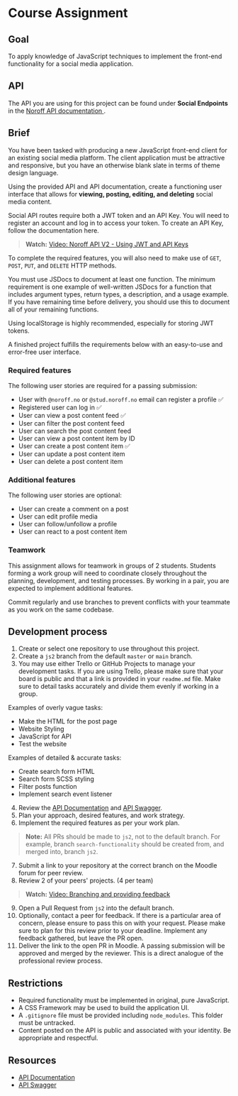 # Course Assignment

## Goal

To apply knowledge of JavaScript techniques to implement the front-end functionality for a social media application.

## API

The API you are using for this project can be found under **Social Endpoints** in the [Noroff API documentation ](https://docs.noroff.dev/docs/v2).

## Brief

You have been tasked with producing a new JavaScript front-end client for an existing social media platform. The client application must be attractive and responsive, but you have an otherwise blank slate in terms of theme design language.

Using the provided API and API documentation, create a functioning user interface that allows for **viewing, posting, editing, and deleting** social media content.

Social API routes require both a JWT token and an API Key. You will need to register an account and log in to access your token. To create an API Key, follow the documentation here.


 > **Watch:** [Video: Noroff API V2 - Using JWT and API Keys](https://noroff.sharepoint.com/:v:/s/FEDOnline/Eb5cNCrb7JRKkrTFrdwinQoB5ZEUL6DgiLUhxNxVS2n3OA?e=gbpIuc&nav=eyJyZWZlcnJhbEluZm8iOnsicmVmZXJyYWxBcHAiOiJTdHJlYW1XZWJBcHAiLCJyZWZlcnJhbFZpZXciOiJTaGFyZURpYWxvZy1MaW5rIiwicmVmZXJyYWxBcHBQbGF0Zm9ybSI6IldlYiIsInJlZmVycmFsTW9kZSI6InZpZXcifX0%3D)

To complete the required features, you will also need to make use of 
`GET`, `POST`, `PUT`, and `DELETE` HTTP methods.

You must use JSDocs to document at least one function. The minimum requirement is one example of well-written JSDocs for a function that includes argument types, return types, a description, and a usage example. If you have remaining time before delivery, you should use this to document all of your remaining functions.

Using localStorage is highly recommended, especially for storing JWT tokens.

A finished project fulfills the requirements below with an easy-to-use and error-free user interface.

### Required features

The following user stories are required for a passing submission:

- User with `@noroff.no` or `@stud.noroff.no` email can register a profile ✅
- Registered user can log in ✅
- User can view a post content feed ✅
- User can filter the post content feed
- User can search the post content feed
- User can view a post content item by ID
- User can create a post content item ✅
- User can update a post content item
- User can delete a post content item

### Additional features

The following user stories are optional:

- User can create a comment on a post
- User can edit profile media
- User can follow/unfollow a profile
- User can react to a post content item

### Teamwork

This assignment allows for teamwork in groups of 2 students. Students forming a work group will need to coordinate closely throughout the planning, development, and testing processes. By working in a pair, you are expected to implement additional features.

Commit regularly and use branches to prevent conflicts with your teammate as you work on the same codebase.

## Development process

1. Create or select one repository to use throughout this project.
2. Create a `js2` branch from the default `master` or `main` branch.
3. You may use either Trello or GitHub Projects to manage your development tasks. If you are using Trello, please make sure that your board is public and that a link is provided in your `readme.md` file. Make sure to detail tasks accurately and divide them evenly if working in a group.

Examples of overly vague tasks:

- Make the HTML for the post page
- Website Styling
- JavaScript for API
- Test the website

Examples of detailed & accurate tasks:

- Create search form HTML
- Search form SCSS styling
- Filter posts function
- Implement search event listener

4. Review the [API Documentation](https://docs.noroff.dev/docs/v2/social/posts) and [API Swagger](https://v2.api.noroff.dev/docs).
5. Plan your approach, desired features, and work strategy.
6. Implement the required features as per your work plan.

> **Note:** All PRs should be made to `js2`, not to the default branch. For example, branch `search-functionality` should be created from, and merged into, branch `js2`.

7. Submit a link to your repository at the correct branch on the Moodle forum for peer review.
8. Review 2 of your peers' projects. (4 per team)

> **Watch:** [Video: Branching and providing feedback](https://vimeo.com/725676411/fabede2ebb)

9. Open a Pull Request from `js2` into the default branch.
10. Optionally, contact a peer for feedback. If there is a particular area of concern, please ensure to pass this on with your request. Please make sure to plan for this review prior to your deadline. Implement any feedback gathered, but leave the PR open.
11. Deliver the link to the open PR in Moodle. A passing submission will be approved and merged by the reviewer. This is a direct analogue of the professional review process.

## Restrictions

- Required functionality must be implemented in original, pure JavaScript.
- A CSS Framework may be used to build the application UI.
- A `.gitignore` file must be provided including `node_modules`. This folder must be untracked.
- Content posted on the API is public and associated with your identity. Be appropriate and respectful.

## Resources

- [API Documentation](https://docs.noroff.dev/docs/v2/social/posts)
- [API Swagger](https://v2.api.noroff.dev/docs)
